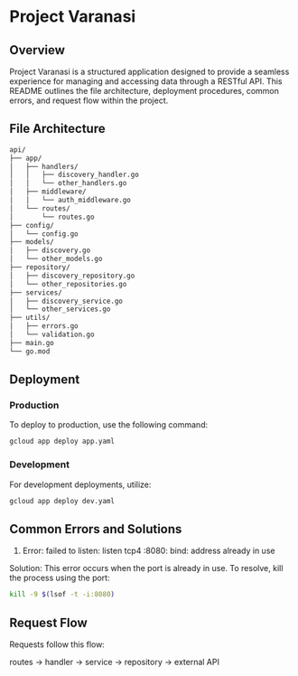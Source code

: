 # Project Varanasi

## Overview

Project Varanasi is a structured application designed to provide a seamless experience for managing and accessing data through a RESTful API. This README outlines the file architecture, deployment procedures, common errors, and request flow within the project.

## File Architecture

```bash
api/
├── app/
│   ├── handlers/
│   │   ├── discovery_handler.go
│   │   └── other_handlers.go
│   ├── middleware/
│   │   └── auth_middleware.go
│   └── routes/
│       └── routes.go
├── config/
│   └── config.go
├── models/
│   ├── discovery.go
│   └── other_models.go
├── repository/
│   ├── discovery_repository.go
│   └── other_repositories.go
├── services/
│   ├── discovery_service.go
│   └── other_services.go
├── utils/
│   ├── errors.go
│   └── validation.go
├── main.go
└── go.mod
```

## Deployment

### Production

To deploy to production, use the following command:

```bash
gcloud app deploy app.yaml
```

### Development

For development deployments, utilize:

```bash
gcloud app deploy dev.yaml
```

## Common Errors and Solutions

1. Error: failed to listen: listen tcp4 :8080: bind: address already in use

Solution: This error occurs when the port is already in use. To resolve, kill the process using the port:

```bash
kill -9 $(lsof -t -i:8080)
```

## Request Flow

Requests follow this flow:

routes -> handler -> service -> repository -> external API
